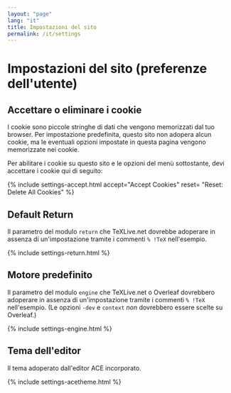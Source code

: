```yaml
---
layout: "page"
lang: "it"
title: Impostazioni del sito
permalink: /it/settings
---
```

# Impostazioni del sito (preferenze dell'utente)

## Accettare o eliminare i cookie

I cookie sono piccole stringhe di dati che vengono 
memorizzati dal tuo browser. 
Per impostazione predefinita, questo sito non
adopera alcun cookie, ma le eventuali opzioni 
impostate in questa pagina vengono memorizzate 
nei cookie.

Per abilitare i cookie su questo sito e le 
opzioni del menù sottostante, devi accettare
i cookie qui di seguito:


{% include settings-accept.html 
   accept="Accept Cookies"
   reset= "Reset: Delete All Cookies"
%}

## Default Return
Il parametro del modulo `return` che TeXLive.net 
dovrebbe adoperare in assenza di un'impostazione 
tramite i commenti `% !TeX` nell'esempio.

{% include settings-return.html %}


## Motore predefinito
Il parametro del modulo `engine` che TeXLive.net 
o Overleaf dovrebbero adoperare in assenza 
di un'impostazione tramite i commenti `% !TeX` 
nell'esempio.
(Le opzioni `-dev` e `context` _non_ dovrebbero 
essere scelte su Overleaf.)

{% include settings-engine.html %}


## Tema dell'editor
Il tema adoperato dall'editor ACE incorporato.

{% include settings-acetheme.html %}
